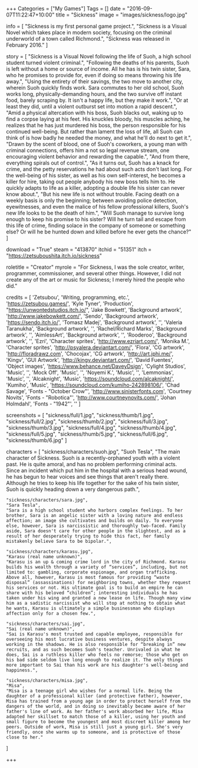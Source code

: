 +++
Categories = ["My Games"]
Tags = []
date = "2016-09-07T11:22:47+10:00"
title = "Sickness"
image = "images/sickness/logo.jpg"

info = [
	"Sickness is my first personal game project.",
	"Sickness is a Visual Novel which takes place in modern society, focusing on the criminal underworld of a town called Richmond.",
	"Sickness was released in February 2016."
]

story = [
	"Sickness is a Visual Novel following the life of Suoh, a high school student turned violent criminal.",
	"Following the deaths of his parents, Suoh is left without a home or source of income. All he has is his twin sister, Sara, who he promises to provide for, even if doing so means throwing his life away.",
	"Using the entirety of their savings, the two move to another city, wherein Suoh quickly finds work. Sara commutes to her old school, Suoh works long, physically-demanding hours, and the two survive off instant food, barely scraping by. It isn't a happy life, but they make it work.",
	"Or at least they did, until a violent outburst set into motion a rapid descent.",
	"Amid a physical altercation with his boss, Suoh blacks out, waking up to find a corpse laying at his feet. His knuckles bloody, his muscles aching, he realizes that he has just murdered his boss, the person responsible for his continued well-being. But rather than lament the loss of life, all Suoh can think of is how badly he needed the money, and what he'll do next to get it.",
	"Drawn by the scent of blood, one of Suoh's coworkers, a young man with criminal connections, offers him a not so legal revenue stream, one encouraging violent behavior and rewarding the capable.",
	"And from there, everything spirals out of control.",
	"As it turns out, Suoh has a knack for crime, and the petty reservations he had about such acts don't last long. For the well-being of his sister, as well as his own self-interest, he becomes a killer for hire, taking out people anybody his new boss tells him to. He quickly adapts to life as a killer, adopting a double life his sister can never know about.",
	"But his new life is not without trouble. Facing death on a weekly basis is only the beginning; between avoiding police detection, eyewitnesses, and even the malice of his fellow professional killers, Suoh's new life looks to be the death of him.",
	"Will Suoh manage to survive long enough to keep his promise to his sister? Will he turn tail and escape from this life of crime, finding solace in the company of someone or something else? Or will he be hunted down and killed before he ever gets the chance?"
]

download = "True"
steam = "413870"
itchid = "51351"
itch = "https://zetsuboushita.itch.io/sickness"

roletitle = "Creator"
myrole = "For Sickness, I was the sole creator, writer, programmer, commissioner, and several other things. However, I did not create any of the art or music for Sickness; I merely hired the people who did."

credits = [
    'Zetsubou', 'Writing, programming, etc.', 'https://zetsubou.games/',
    'Kyle Tyner', 'Production', "https://unwontedstudios.itch.io/",
    'Jake Bowkett', 'Background artwork', 'http://www.jakebowkett.com/',
    'Sendo', 'Background artwork', 'https://sendo.itch.io/',
    'Tomasz Madej', 'Background artwork', '',
    'Valeria Taranukha', 'Background artwork', '',
    'Rachel/Richard Marks', 'Background artwork', '',
    'AimlessArt', 'Background artwork', '',
    'Rooderoo', 'Background artwork', '',
    'Ezri', 'Character sprites', 'http://www.ezriart.com/',
    'Monika M.', 'Character sprites', 'http://psyalera.deviantart.com/',
    'Flora', 'CG artwork', 'http://floradrawz.com',
    'Chocojax', 'CG artwork', 'http://art.jphi.me/',
    'Kingv', 'GUI Artwork', 'http://kingv.deviantart.com/',
    'David Fuentes', 'Object images', 'https://www.behance.net/DaveyDsign',
    'Cylight Studios', 'Music', '',
    'Mock Off', 'Music', '',
    'Noyemi K.', 'Music', '',
    'Lemmonias', 'Music', '',
    'Alcaknight', 'Music', 'https://soundcloud.com/alcaknight/',
    'Kumiho', 'Music', 'https://soundcloud.com/kumiho-242898106/',
    'Chad Savage', 'Fonts - "October Crow"', 'http://www.sinisterfonts.com',
    'Courtney Novits', 'Fonts - "Robotica"', 'http://www.courtneynovits.com/',
    'Johan Holmdahl', 'Fonts - "1942"', ''
]

screenshots = [
    "sickness/full/1.jpg", "sickness/thumb/1.jpg",
    "sickness/full/2.jpg", "sickness/thumb/2.jpg",
    "sickness/full/3.jpg", "sickness/thumb/3.jpg",
    "sickness/full/4.jpg", "sickness/thumb/4.jpg",
    "sickness/full/5.jpg", "sickness/thumb/5.jpg",
    "sickness/full/6.jpg", "sickness/thumb/6.jpg"
]

characters = [
    "sickness/characters/suoh.jpg",
    "Suoh Tesla",
    "The main character of Sickness. Suoh is a recently-orphaned youth with a violent past. He is quite amoral, and has no problem performing criminal acts. Since an incident which put him in the hospital with a serious head wound, he has begun to hear voices and see things that aren't really there. Although he tries to keep his life together for the sake of his twin sister, Suoh is quickly heading down a very dangerous path.",
    
    "sickness/characters/sara.jpg",
    "Sara Tesla",
    "Sara is a high school student who harbors complex feelings. To her brother, Sara is an angelic sister with a loving nature and endless affection; an image she cultivates and builds on daily. To everyone else, however, Sara is narcissistic and thoroughly two-faced. Family aside, Sara doesn't care for other people in the slightest, and as a result of her desperately trying to hide this fact, her family mistakenly believe Sara to be bipolar.",

    "sickness/characters/karasu.jpg",
    "Karasu (real name unknown)",
    "Karasu is an up & coming crime lord in the city of Richmond. Karasu builds his wealth through a variety of “services”, including, but not limited to: gambling, corporate espionage, and organ trafficking. Above all, however, Karasu is most famous for providing “waste disposal” (assassinations) for neighboring towns, whether they request his services or not. His ultimate goal is to build an empire he can share with his beloved “children”; interesting individuals he has taken under his wing and granted a new lease on life. Though many view him as a sadistic narcissist who will stop at nothing to obtain what he wants, Karasu is ultimately a simple businessman who displays affection only for a chosen few.",

    "sickness/characters/sai.jpg",
    "Sai (real name unknown)",
    "Sai is Karasu's most trusted and capable employee, responsible for overseeing his most lucrative business ventures, despite always working in the shadows. He is also responsible for “breaking in” new recruits, and as such becomes Suoh's teacher. Unrivaled in what he does, Sai is a ruthless killer who feels no remorse; those who get on his bad side seldom live long enough to realize it. The only things more important to Sai than his work are his daughter's well-being and happiness.",

    "sickness/characters/misa.jpg",
    "Misa",
    "Misa is a teenage girl who wishes for a normal life. Being the daughter of a professional killer (and protective father), however, Misa has trained from a young age in order to protect herself from the dangers of the world, and in doing so inevitably became aware of her father's line of work. As her father's work absorbed her life, Misa adapted her skillset to match those of a killer, using her youth and small figure to become the youngest and most discreet killer among her peers. Outside of work, Misa is still just a young girl. She's very friendly, once she warms up to someone, and is protective of those close to her."

]

+++
